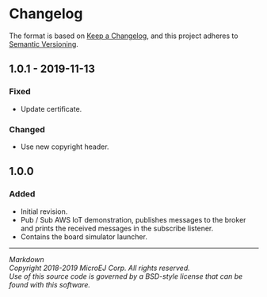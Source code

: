 # Changelog

The format is based on [Keep a Changelog](https://keepachangelog.com/en/1.0.0/),
and this project adheres to [Semantic Versioning](https://semver.org/spec/v2.0.0.html).

## 1.0.1 - 2019-11-13

### Fixed

  - Update certificate.
  
### Changed

  - Use new copyright header.

## 1.0.0

### Added

  - Initial revision.
  - Pub / Sub AWS IoT demonstration, publishes messages to the broker and prints the received messages in the subscribe listener.
  - Contains the board simulator launcher.

---  
_Markdown_   
_Copyright 2018-2019 MicroEJ Corp. All rights reserved._   
_Use of this source code is governed by a BSD-style license that can be found with this software._   